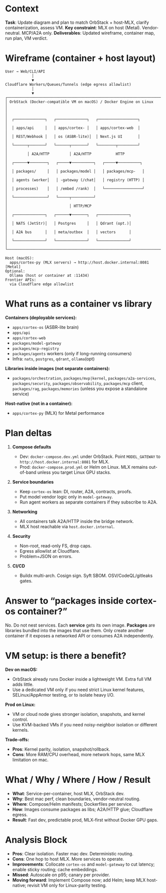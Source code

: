 # Context

**Task**: Update diagram and plan to match OrbStack + host-MLX, clarify containerization, assess VM.
**Key constraint**: MLX on host (Metal). Vendor-neutral. MCP/A2A only.
**Deliverables**: Updated wireframe, container map, run plan, VM verdict.

# Wireframe (container + host layout)

```text
User → Web/CLI/API
            │
            ▼
Cloudflare Workers/Queues/Tunnels (edge egress allowlist)
            │
            ▼
┌──────────────────────────────────────────────────────────────────────┐
│ OrbStack (Docker-compatible VM on macOS) / Docker Engine on Linux   │
│                                                                      │
│  ┌──────────────┐   ┌──────────────┐   ┌──────────────────┐          │
│  │ apps/api     │   │ apps/cortex- │   │ apps/cortex-web  │          │
│  │ REST/Webhook │   │ os (ASBR-lite)│  │ Next.js UI       │          │
│  └──────┬───────┘   └──────┬───────┘   └────────┬─────────┘          │
│         │ A2A/HTTP         │ A2A/HTTP           HTTP                 │
│  ┌──────▼────────┐   ┌─────▼──────────┐   ┌─────▼──────────┐         │
│  │ packages/     │   │ packages/model │   │ packages/mcp-   │         │
│  │ agents (worker│   │ -gateway (/chat│   │ registry (HTTP) │         │
│  │ processes)    │   │ /embed /rank)  │   └─────────────────┘         │
│  └───────────────┘   └─────┬──────────┘                               │
│                            │ HTTP/MCP                                 │
│  ┌──────────────┐   ┌──────▼───────┐   ┌──────────────┐               │
│  │ NATS (JetStr)│   │ Postgres     │   │ Qdrant (opt.)│               │
│  │ A2A bus      │   │ meta/outbox  │   │ vectors      │               │
│  └──────────────┘   └──────────────┘   └──────────────┘               │
└──────────────────────────────────────────────────────────────────────┘

Host (macOS):
  apps/cortex-py (MLX servers) → http://host.docker.internal:8081  [Metal]
Optional:
  Ollama (host or container at :11434)
Frontier APIs:
  via Cloudflare edge allowlist
```

# What runs as a container vs library

**Containers (deployable services):**

- `apps/cortex-os` (ASBR-lite brain)
- `apps/api`
- `apps/cortex-web`
- `packages/model-gateway`
- `packages/mcp-registry`
- `packages/agents` workers (only if long-running consumers)
- Infra: `nats`, `postgres`, `qdrant`, `ollama`(opt)

**Libraries inside images (not separate containers):**

- `packages/orchestration`, `packages/mvp|kernel`, `packages/a2a-services`, `packages/security`, `packages/observability`, `packages/mcp` client, `packages/rag`, `packages/memories` (unless you expose a standalone service)

**Host-native (not in a container):**

- `apps/cortex-py` (MLX) for Metal performance

# Plan deltas

1. **Compose defaults**

   - Dev: `docker-compose.dev.yml` under OrbStack. Point `MODEL_GATEWAY` to `http://host.docker.internal:8081` for MLX.
   - Prod: `docker-compose.prod.yml` or Helm on Linux. MLX remains out-of-band unless you target Linux GPU stacks.

2. **Service boundaries**

   - Keep `cortex-os` lean: DI, router, A2A, contracts, proofs.
   - Put model vendor logic only in `model-gateway`.
   - Run agent workers as separate containers if they subscribe to A2A.

3. **Networking**

   - All containers talk A2A/HTTP inside the bridge network.
   - MLX host reachable via `host.docker.internal`.

4. **Security**

   - Non-root, read-only FS, drop caps.
   - Egress allowlist at Cloudflare.
   - Problem+JSON on errors.

5. **CI/CD**

   - Buildx multi-arch. Cosign sign. Syft SBOM. OSV/CodeQL/gitleaks gates.

# Answer to “packages inside cortex-os container?”

No. Do not nest services. Each **service** gets its own image. **Packages** are libraries bundled into the images that use them. Only create another container if it exposes a networked API or consumes A2A independently.

# VM setup: is there a benefit?

**Dev on macOS:**

- OrbStack already runs Docker inside a lightweight VM. Extra full VM adds little.
- Use a dedicated VM only if you need strict Linux kernel features, SELinux/AppArmor testing, or to isolate heavy I/O.

**Prod on Linux:**

- VM or cloud node gives stronger isolation, snapshots, and kernel control.
- Use KVM-backed VMs if you need noisy-neighbor isolation or different kernels.

**Trade-offs:**

- **Pros**: Kernel parity, isolation, snapshot/rollback.
- **Cons**: More RAM/CPU overhead, more network hops, same MLX limitation on mac.

# What / Why / Where / How / Result

- **What**: Service-per-container, host MLX, OrbStack dev.
- **Why**: Best mac perf, clean boundaries, vendor-neutral routing.
- **Where**: Compose/Helm manifests; Dockerfiles per service.
- **How**: Images consume packages as libs; A2A/HTTP glue; Cloudflare egress.
- **Result**: Fast dev, predictable prod, MLX-first without Docker GPU gaps.

# Analysis Block

- **Pros**: Clear isolation. Faster mac dev. Deterministic routing.
- **Cons**: One hop to host MLX. More services to operate.
- **Improvements**: Collocate `cortex-os` and `model-gateway` to cut latency; enable sticky routing; cache embeddings.
- **Missed**: Autoscale on p95; canary per provider.
- **Moving forward**: Implement Compose now; add Helm; keep MLX host-native; revisit VM only for Linux-parity testing.
